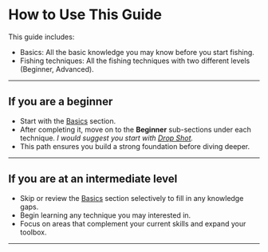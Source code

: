 # How to Use This Guide

This guide includes:

- Basics: All the basic knowledge you may know before you start fishing.
- Fishing techniques: All the fishing techniques with two different levels (Beginner, Advanced).

---

## If you are a beginner
- Start with the [Basics](basics/tie_a_knot.md) section.
- After completing it, move on to the **Beginner** sub-sections under each technique. *I would suggest you start with [Drop Shot](drop_shot/beginner.md).*
- This path ensures you build a strong foundation before diving deeper.

---

## If you are at an intermediate level
- Skip or review the [Basics](basics/tie_a_knot.md) section selectively to fill in any knowledge gaps.  
- Begin learning any technique you may interested in.  
- Focus on areas that complement your current skills and expand your toolbox.

---
